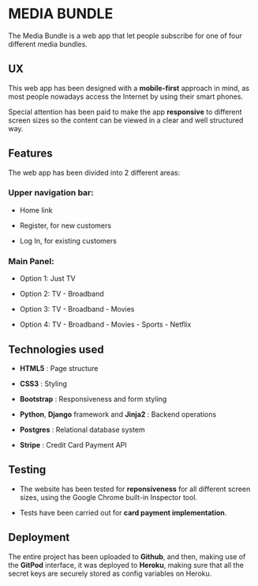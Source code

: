 # MEDIA BUNDLE

The Media Bundle is a web app that let people subscribe for one of four different media bundles.

## UX

This web app has been designed with a **mobile-first** approach in mind, as most people nowadays access the Internet by using their smart phones.

Special attention has been paid to make the app **responsive** to different screen sizes so the content can be viewed in a clear and well structured way.

## Features

The web app has been divided into 2 different areas:

### Upper navigation bar:
+ Home link

+ Register, for new customers

+ Log In, for existing customers

### Main Panel:
+ Option 1: Just TV

+ Option 2: TV - Broadband

+ Option 3: TV - Broadband - Movies

+ Option 4: TV - Broadband - Movies - Sports - Netflix
  
## Technologies used
 
 - **HTML5** : Page structure
 
 - **CSS3** : Styling
 
 - **Bootstrap** : Responsiveness and form styling

 - **Python**, **Django** framework and **Jinja2** : Backend operations

 - **Postgres** : Relational database system

 - **Stripe** : Credit Card Payment API


## Testing

- The website has been tested for **reponsiveness** for all different screen sizes, using the Google Chrome built-in Inspector tool.

- Tests have been carried out for **card payment implementation**.


## Deployment

The entire project has been uploaded to **Github**, and then, making use of the **GitPod** interface, it was deployed to **Heroku**, making sure that all the secret keys are securely stored as config variables on Heroku.
